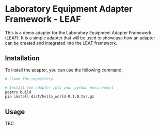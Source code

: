 # Laboratory Equipment Adapter Framework - LEAF

This is a demo adapter for the Laboratory Equipment Adapter Framework (LEAF). It is a simple adapter that will be used to showcase how an adapter can be created and integrated into the LEAF framework.

## Installation

To install the adapter, you can use the following command:

```bash
# Clone the repository...

# Install the adapter into your python environment
poetry build
pip install dist/hello_world-0.1.0.tar.gz 
```

## Usage
TBC